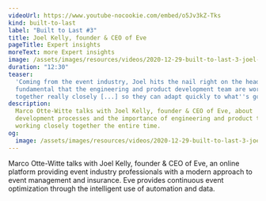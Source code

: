 ```yaml
---
videoUrl: https://www.youtube-nocookie.com/embed/o5Jv3kZ-Tks
kind: built-to-last
label: "Built to Last #3"
title: Joel Kelly, founder & CEO of Eve
pageTitle: Expert insights
moreText: more Expert insights
image: /assets/images/resources/videos/2020-12-29-built-to-last-3-joel-kelly/joel.jpg
duration: "12:30"
teaser:
  'Coming from the event industry, Joel hits the nail right on the head: "It is
  fundamental that the engineering and product development team are working
  together really closely [...] so they can adapt quickly to what''s going on."'
description:
  Marco Otte-Witte talks with Joel Kelly, founder & CEO of Eve, about
  development processes and the importance of engineering and product teams
  working closely together the entire time.
og:
  image: /assets/images/resources/videos/2020-12-29-built-to-last-3-joel-kelly/og-image.png
---
```


Marco Otte-Witte talks with Joel Kelly, founder & CEO of Eve, an online platform
providing event industry professionals with a modern approach to event
management and insurance. Eve provides continuous event optimization through the
intelligent use of automation and data.
